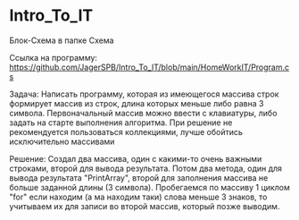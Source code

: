 # Intro_To_IT

Блок-Схема в папке Схема

Ссылка на программу:
https://github.com/JagerSPB/Intro_To_IT/blob/main/HomeWorkIT/Program.cs

Задача:
Написать программу, которая из имеющегося массива строк формирует массив из строк, длина которых меньше либо равна 3 символа. Первоначальный массив можно ввести с клавиатуры, либо задать на старте выполнения алгоритма. При решение не рекомендуется пользоваться коллекциями, лучше обойтись исключительно массивами

Решение: Создал два массива, один с какими-то очень важными строками, второй для вывода результата.
  Потом два метода, один для вывода результата "PrintArray", второй для заполнения массива не больше заданной длины (3 символа). Пробегаемся по массиву 1 циклом "for"  если находим (а ма находим таки) слова меньше 3 знаков, то учитываем их для записи во второй массив, который позже выводим. 